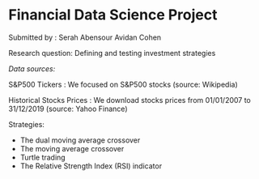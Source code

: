 
<h1>Financial Data Science Project</h1>


Submitted by :
Serah Abensour 
Avidan Cohen 

</h2>Research question: Defining and testing investment strategies</h2>

*Data sources:*

S&P500 Tickers : We focused on S&P500 stocks (source: Wikipedia)

Historical Stocks Prices : We download stocks prices from 01/01/2007 to 31/12/2019 (source: Yahoo Finance)

Strategies:

- The dual moving average crossover
- The moving average crossover
- Turtle trading
- The Relative Strength Index (RSI) indicator
